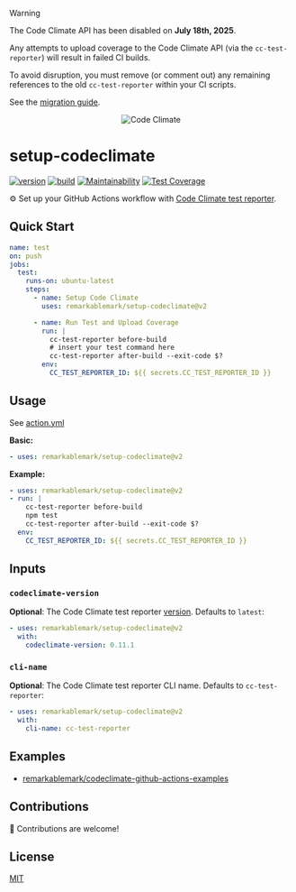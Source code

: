> [!WARNING]
>
> The Code Climate API has been disabled on **July 18th, 2025**.
>
> Any attempts to upload coverage to the Code Climate API (via the `cc-test-reporter`) will result in failed CI builds.
>
> To avoid disruption, you must remove (or comment out) any remaining references to the old `cc-test-reporter` within your CI scripts.
>
> See the [migration guide](https://docs.qlty.sh/migration/guide).

<p align="center">
  <img src="https://github.com/codeclimate.png?size=200" alt="Code Climate">
</p>

# setup-codeclimate

[![version](https://badgen.net/github/release/remarkablemark/setup-codeclimate)](https://github.com/remarkablemark/setup-codeclimate/releases)
[![build](https://github.com/remarkablemark/setup-codeclimate/actions/workflows/build.yml/badge.svg)](https://github.com/remarkablemark/setup-codeclimate/actions/workflows/build.yml)
[![Maintainability](https://api.codeclimate.com/v1/badges/41506f89fd7e38398c84/maintainability)](https://codeclimate.com/github/remarkablemark/setup-codeclimate/maintainability)
[![Test Coverage](https://api.codeclimate.com/v1/badges/41506f89fd7e38398c84/test_coverage)](https://codeclimate.com/github/remarkablemark/setup-codeclimate/test_coverage)

⚙️ Set up your GitHub Actions workflow with [Code Climate test reporter](https://github.com/codeclimate/test-reporter).

## Quick Start

```yaml
name: test
on: push
jobs:
  test:
    runs-on: ubuntu-latest
    steps:
      - name: Setup Code Climate
        uses: remarkablemark/setup-codeclimate@v2

      - name: Run Test and Upload Coverage
        run: |
          cc-test-reporter before-build
          # insert your test command here
          cc-test-reporter after-build --exit-code $?
        env:
          CC_TEST_REPORTER_ID: ${{ secrets.CC_TEST_REPORTER_ID }}
```

## Usage

See [action.yml](action.yml)

**Basic:**

```yaml
- uses: remarkablemark/setup-codeclimate@v2
```

**Example:**

```yaml
- uses: remarkablemark/setup-codeclimate@v2
- run: |
    cc-test-reporter before-build
    npm test
    cc-test-reporter after-build --exit-code $?
  env:
    CC_TEST_REPORTER_ID: ${{ secrets.CC_TEST_REPORTER_ID }}
```

## Inputs

### `codeclimate-version`

**Optional**: The Code Climate test reporter [version](https://github.com/codeclimate/test-reporter/releases). Defaults to `latest`:

```yaml
- uses: remarkablemark/setup-codeclimate@v2
  with:
    codeclimate-version: 0.11.1
```

### `cli-name`

**Optional**: The Code Climate test reporter CLI name. Defaults to `cc-test-reporter`:

```yaml
- uses: remarkablemark/setup-codeclimate@v2
  with:
    cli-name: cc-test-reporter
```

## Examples

- [remarkablemark/codeclimate-github-actions-examples](https://github.com/remarkablemark/codeclimate-github-actions-examples)

## Contributions

👋 Contributions are welcome!

## License

[MIT](LICENSE)
